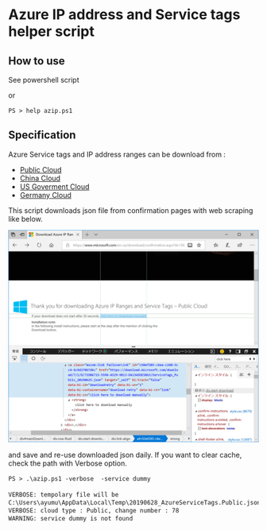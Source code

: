 # Azure IP address and Service tags helper script

## How to use

See powershell script

or

```pwsh
PS > help azip.ps1
```

## Specification

Azure Service tags and IP address ranges can be download from :

- [Public Cloud](https://www.microsoft.com/en-us/download/details.aspx?id=56519)
- [China Cloud](https://www.microsoft.com/en-us/download/details.aspx?id=57062)
- [US Goverment Cloud](https://www.microsoft.com/en-us/download/details.aspx?id=57063)
- [Germany Cloud](https://www.microsoft.com/en-us/download/details.aspx?id=57064)

This script downloads json file from confirmation pages with web scraping like below.

![scraping.png](./scraping.png)

and save and re-use downloaded json daily.
If you want to clear cache, check the path with Verbose option.

```pwsh
PS > .\azip.ps1 -verbose  -service dummy

VERBOSE: tempolary file will be C:\Users\ayumu\AppData\Local\Temp\20190628_AzureServiceTags.Public.json
VERBOSE: cloud type : Public, change number : 78
WARNING: service dummy is not found
```